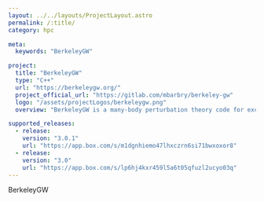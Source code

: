 ```yaml
---
layout: ../../layouts/ProjectLayout.astro
permalink: /:title/
category: hpc

meta:
  keywords: "BerkeleyGW"

project:
  title: "BerkeleyGW"
  type: "C++"
  url: "https://berkeleygw.org/"
  project_official_url: "https://gitlab.com/mbarbry/berkeley-gw"
  logo: "/assets/projectLogos/berkeleygw.png"
  overview: "BerkeleyGW is a many-body perturbation theory code for excited states, using the GW method and the GW plus Bethe-Salpeter equation (GW-BSE) method to solve respectively for quasiparticle excitations and optical properties of materials."

supported_releases:
  - release:
    version: "3.0.1"
    url: "https://app.box.com/s/m1dgnhiemo47lhxczrn6si71bwxoxor8"
  - release:
    version: "3.0"
    url: "https://app.box.com/s/lp6hj4kxr459l5a6t05qfuzl2ucyo03q"
---
```


<p>BerkeleyGW</p>

